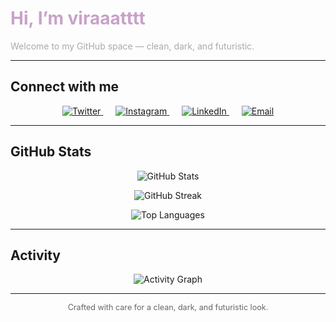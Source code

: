 <p align="center">
  <h1 style="color:#c8a2c8;">Hi, I’m <b>viraaatttt</b></h1>
  <p style="color:#aaa;">Welcome to my GitHub space — clean, dark, and futuristic.</p>
</p>

---

## Connect with me

<p align="center">
  <a href="https://twitter.com/viraaatttt" target="_blank" rel="noopener noreferrer" style="margin:0 10px;">
    <img alt="Twitter" src="https://img.shields.io/badge/Twitter-@viraaatttt-6e5494?style=flat&logo=twitter&logoColor=white" />
  </a>
  <a href="https://instagram.com/viraaatttt_" target="_blank" rel="noopener noreferrer" style="margin:0 10px;">
    <img alt="Instagram" src="https://img.shields.io/badge/Instagram-@viraaatttt_-6e5494?style=flat&logo=instagram&logoColor=white" />
  </a>
  <a href="https://www.linkedin.com/in/virat-shandilya/" target="_blank" rel="noopener noreferrer" style="margin:0 10px;">
    <img alt="LinkedIn" src="https://img.shields.io/badge/LinkedIn-virat--shandilya-6e5494?style=flat&logo=linkedin&logoColor=white" />
  </a>
  <a href="mailto:viraaatttt@gmail.com" target="_blank" rel="noopener noreferrer" style="margin:0 10px;">
    <img alt="Email" src="https://img.shields.io/badge/Email-viraaatttt@gmail.com-6e5494?style=flat&logo=gmail&logoColor=white" />
  </a>
</p>

---

## GitHub Stats

<p align="center">
  <img src="https://github-readme-stats.vercel.app/api?username=viraaatttt&show_icons=true&hide_border=true&theme=dark&icon_color=6e5494&title_color=6e5494&text_color=ccc" alt="GitHub Stats" />
</p>

<p align="center">
  <img src="https://github-readme-streak-stats.herokuapp.com?user=viraaatttt&theme=dark&hide_border=true&background=121212&ring=6e5494&fire=6e5494&currStreakLabel=6e5494" alt="GitHub Streak" />
</p>

<p align="center">
  <img src="https://github-readme-stats.vercel.app/api/top-langs/?username=viraaatttt&layout=compact&hide_border=true&theme=dark&title_color=6e5494&text_color=ccc" alt="Top Languages" />
</p>

---

## Activity

<p align="center">
  <img src="https://github-readme-activity-graph.vercel.app/graph?username=viraaatttt&theme=github&hide_border=true&area=true&color=6e5494&line=6e5494&point=6e5494" alt="Activity Graph" />
</p>

---

<p align="center" style="color:#666; font-size:0.9em;">
  Crafted with care for a clean, dark, and futuristic look.
</p>
